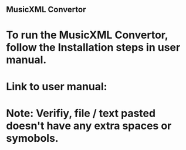## MusicXML Convertor

# To run the MusicXML Convertor, follow the Installation steps in user manual.

# Link to user manual: 

# Note: Verifiy, file / text pasted doesn't have any extra spaces or symobols.
